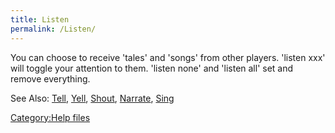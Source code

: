 ```yaml
---
title: Listen
permalink: /Listen/
---
```


You can choose to receive 'tales' and 'songs' from other players.
'listen xxx' will toggle your attention to them. 'listen none' and
'listen all' set and remove everything.

See Also: [Tell](Tell "wikilink"), [Yell](Yell "wikilink"),
[Shout](Shout "wikilink"), [Narrate](Narrate "wikilink"),
[Sing](Sing "wikilink")

[Category:Help files](Category:Help_files "wikilink")